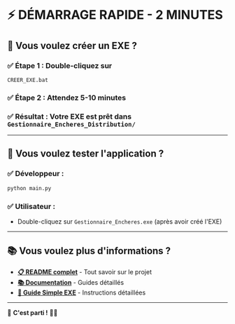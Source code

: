# ⚡ DÉMARRAGE RAPIDE - 2 MINUTES

## 🎯 Vous voulez créer un EXE ?

### ✅ **Étape 1** : Double-cliquez sur 
```
CREER_EXE.bat
```

### ✅ **Étape 2** : Attendez 5-10 minutes

### ✅ **Résultat** : Votre EXE est prêt dans `Gestionnaire_Encheres_Distribution/`

---

## 🚀 Vous voulez tester l'application ?

### ✅ **Développeur** :
```bash
python main.py
```

### ✅ **Utilisateur** : 
- Double-cliquez sur `Gestionnaire_Encheres.exe` (après avoir créé l'EXE)

---

## 📚 Vous voulez plus d'informations ?

- **[📋 README complet](README.md)** - Tout savoir sur le projet
- **[📚 Documentation](/docs/)** - Guides détaillés
- **[🎯 Guide Simple EXE](/docs/README_CREATION_EXE.md)** - Instructions détaillées

---

🎉 **C'est parti !** 🚗💨 